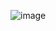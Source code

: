 ![image](https://github.com/Breno-M-G/nlw-unite-checkin/assets/163222450/320f2dbc-e1a7-4126-9bdd-c98b39435a08)


